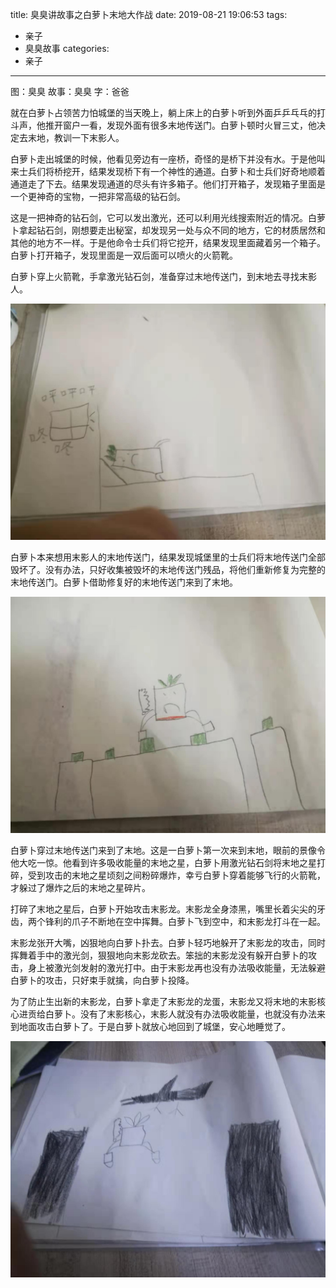 title: 臭臭讲故事之白萝卜末地大作战
date: 2019-08-21 19:06:53
tags:
- 亲子
- 臭臭故事
categories:
- 亲子
---

图：臭臭
故事：臭臭
字：爸爸

就在白萝卜占领苦力怕城堡的当天晚上，躺上床上的白萝卜听到外面乒乒乓乓的打斗声，他推开窗户一看，发现外面有很多末地传送门。白萝卜顿时火冒三丈，他决定去末地，教训一下末影人。

白萝卜走出城堡的时候，他看见旁边有一座桥，奇怪的是桥下并没有水。于是他叫来士兵们将桥挖开，结果发现桥下有一个神性的通道。白萝卜和士兵们好奇地顺着通道走了下去。结果发现通道的尽头有许多箱子。他们打开箱子，发现箱子里面是一个更神奇的宝物，一把非常高级的钻石剑。

这是一把神奇的钻石剑，它可以发出激光，还可以利用光线搜索附近的情况。白萝卜拿起钻石剑，刚想要走出秘室，却发现另一处与众不同的地方，它的材质居然和其他的地方不一样。于是他命令士兵们将它挖开，结果发现里面藏着另一个箱子。白萝卜打开箱子，发现里面是一双后面可以喷火的火箭靴。

白萝卜穿上火箭靴，手拿激光钻石剑，准备穿过末地传送门，到末地去寻找末影人。

![白萝卜被吵醒](/images/story-with-chouchou-18/1531203429.jpg)

白萝卜本来想用末影人的末地传送门，结果发现城堡里的士兵们将末地传送门全部毁坏了。没有办法，只好收集被毁坏的末地传送门残品，将他们重新修复为完整的末地传送门。白萝卜借助修复好的末地传送门来到了末地。

![白萝卜制造末地传送门](/images/story-with-chouchou-18/1747008921.jpg)

白萝卜穿过末地传送门来到了末地。这是一白萝卜第一次来到末地，眼前的景像令他大吃一惊。他看到许多吸收能量的末地之星，白萝卜用激光钻石剑将末地之星打碎，受到攻击的末地之星顷刻之间粉碎爆炸，幸亏白萝卜穿着能够飞行的火箭靴，才躲过了爆炸之后的末地之星碎片。

打碎了末地之星后，白萝卜开始攻击末影龙。末影龙全身漆黑，嘴里长着尖尖的牙齿，两个锋利的爪子不断地在空中挥舞。白萝卜飞到空中，和末影龙打斗在一起。

末影龙张开大嘴，凶狠地向白萝卜扑去。白萝卜轻巧地躲开了末影龙的攻击，同时挥舞着手中的激光剑，狠狠地向末影龙砍去。笨拙的末影龙没有躲开白萝卜的攻击，身上被激光剑发射的激光打中。由于末影龙再也没有办法吸收能量，无法躲避白萝卜的攻击，只好束手就擒，向白萝卜投降。

为了防止生出新的末影龙，白萝卜拿走了末影龙的龙蛋，末影龙又将末地的末影核心进贡给白萝卜。没有了末影核心，末影人就没有办法吸收能量，也就没有办法来到地面攻击白萝卜了。于是白萝卜就放心地回到了城堡，安心地睡觉了。

![白萝卜来到末地](/images/story-with-chouchou-18/1911190171.jpg)